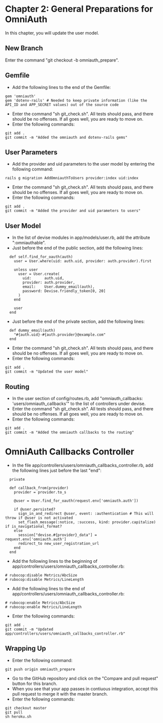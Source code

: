 # Chapter 2: General Preparations for OmniAuth 

In this chapter, you will update the user model.

## New Branch
Enter the command "git checkout -b omniauth_prepare".

## Gemfile
* Add the following lines to the end of the Gemfile:
```
gem 'omniauth'
gem 'dotenv-rails' # Needed to keep private information (like the API_ID and APP_SECRET values) out of the source code
```
* Enter the command "sh git_check.sh".  All tests should pass, and there should be no offenses.  If all goes well, you are ready to move on.
* Enter the following commands:
```
git add .
git commit -m "Added the omniauth and dotenv-rails gems"
```

## User Parameters
* Add the provider and uid parameters to the user model by entering the following command:
```
rails g migration AddOmniauthToUsers provider:index uid:index
```
* Enter the command "sh git_check.sh".  All tests should pass, and there should be no offenses.  If all goes well, you are ready to move on.
* Enter the following commands:
```
git add .
git commit -m "Added the provider and uid parameters to users"
```

## User Model
* In the list of devise modules in app/models/user.rb, add the attribute ":omniauthable".
* Just before the end of the public section, add the following lines:
```
  def self.find_for_oauth(auth)
    user = User.where(uid: auth.uid, provider: auth.provider).first

    unless user
      user = User.create(
        uid:      auth.uid,
        provider: auth.provider,
        email:    User.dummy_email(auth),
        password: Devise.friendly_token[0, 20]
      )
    end

    user
  end
```
* Just before the end of the private section, add the following lines:
```
  def dummy_email(auth)
    "#{auth.uid}-#{auth.provider}@example.com"
  end
```
* Enter the command "sh git_check.sh".  All tests should pass, and there should be no offenses.  If all goes well, you are ready to move on.
* Enter the following commands:
```
git add .
git commit -m "Updated the user model"
```

## Routing
* In the user section of config/routes.rb, add "omniauth_callbacks: 'users/omniauth_callbacks'" to the list of controllers under devise.
* Enter the command "sh git_check.sh".  All tests should pass, and there should be no offenses.  If all goes well, you are ready to move on.
* Enter the following commands:
```
git add .
git commit -m "Added the omniauth callbacks to the routing"
```

# OmniAuth Callbacks Controller
* In the file app/controllers/users/omniauth_callbacks_controller.rb, add the following lines just before the last "end":
```
  private

  def callback_from(provider)
    provider = provider.to_s

    @user = User.find_for_oauth(request.env['omniauth.auth'])

    if @user.persisted?
      sign_in_and_redirect @user, event: :authentication # This will throw if @user is not activated
      set_flash_message(:notice, :success, kind: provider.capitalize) if is_navigational_format?
    else
      session["devise.#{provider}_data"] = request.env['omniauth.auth']
      redirect_to new_user_registration_url
    end
  end
```
* Add the following lines to the beginning of app/controllers/users/omniauth_callbacks_controller.rb:
```
# rubocop:disable Metrics/AbcSize
# rubocop:disable Metrics/LineLength
```
* Add the following lines to the end of app/controllers/users/omniauth_callbacks_controller.rb:
```
# rubocop:enable Metrics/AbcSize
# rubocop:enable Metrics/LineLength
```
* Enter the following commands:
```
git add .
git commit -m "Updated app/controllers/users/omniauth_callbacks_controller.rb"
```

## Wrapping Up
* Enter the following command:
```
git push origin omniauth_prepare
```
* Go to the GitHub repository and click on the "Compare and pull request" button for this branch.
* When you see that your app passes in contiuous integration, accept this pull request to merge it with the master branch.
* Enter the following commands:
```
git checkout master
git pull
sh heroku.sh
```
